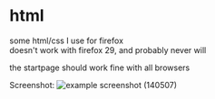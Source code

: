 html
====
some html/css I use for firefox<br>
doesn't work with firefox 29, and probably never will

the startpage should work fine with all browsers

Screenshot:
![example screenshot (140507)](http://puu.sh/8DeyP.png)
